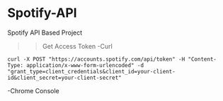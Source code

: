 # Spotify-API
Spotify API Based Project

>>Get Access Token
-Curl
```
curl -X POST "https://accounts.spotify.com/api/token" -H "Content-Type: application/x-www-form-urlencoded" -d "grant_type=client_credentials&client_id=your-client-id&client_secret=your-client-secret"
```
-Chrome Console
```

```
